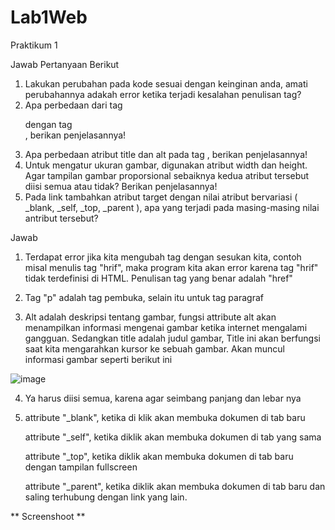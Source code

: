 # Lab1Web
Praktikum 1

Jawab Pertanyaan Berikut
1. Lakukan perubahan pada kode sesuai dengan keinginan anda, amati perubahannya adakah
error ketika terjadi kesalahan penulisan tag?
2. Apa perbedaan dari tag <p> dengan tag <br>, berikan penjelasannya!
3. Apa perbedaan atribut title dan alt pada tag <img>, berikan penjelasannya!
4. Untuk mengatur ukuran gambar, digunakan atribut width dan height. Agar tampilan gambar
proporsional sebaiknya kedua atribut tersebut diisi semua atau tidak? Berikan penjelasannya!
5. Pada link tambahkan atribut target dengan nilai atribut bervariasi ( _blank, _self, _top,
_parent ), apa yang terjadi pada masing-masing nilai antribut tersebut?

Jawab

1. Terdapat error jika kita mengubah tag dengan sesukan kita, contoh misal menulis tag "hrif", maka program kita akan error karena tag "hrif" tidak terdefinisi di HTML. Penulisan tag yang benar adalah "href"

2. Tag "p" adalah tag pembuka, selain itu untuk tag paragraf

3. Alt adalah deskripsi tentang gambar, fungsi attribute alt akan menampilkan informasi mengenai gambar ketika internet mengalami gangguan.
  Sedangkan title adalah judul gambar, Title ini akan berfungsi saat kita mengarahkan kursor ke sebuah gambar. Akan muncul informasi gambar seperti berikut ini

![image](https://user-images.githubusercontent.com/39154644/112295529-9370f980-8cc6-11eb-9c5a-baa67516f6a9.png)

4. Ya harus diisi semua, karena agar seimbang panjang dan lebar nya

5. attribute "_blank", ketika di klik akan membuka dokumen di tab baru

   attribute "_self", ketika diklik akan membuka dokumen di tab yang sama
  
   attribute "_top", ketika diklik akan membuka dokumen di tab baru dengan tampilan fullscreen
   
   attribute "_parent", ketika diklik akan membuka dokumen di tab baru dan saling terhubung dengan link yang lain.


** Screenshoot **

 
